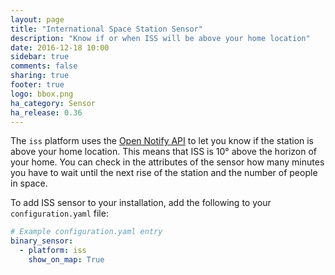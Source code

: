 ```yaml
---
layout: page
title: "International Space Station Sensor"
description: "Know if or when ISS will be above your home location"
date: 2016-12-18 10:00
sidebar: true
comments: false
sharing: true
footer: true
logo: bbox.png
ha_category: Sensor
ha_release: 0.36
---
```


The `iss` platform uses the [Open Notify API](http://open-notify.org/Open-Notify-API/ISS-Location-Now/) to let you know if the station is above your home location. This means that ISS is 10° above the horizon of your home.
You can check in the attributes of the sensor how many minutes you have to wait until the next rise of the station and the number of people in space.

To add ISS sensor to your installation, add the following to your `configuration.yaml` file:

```yaml
# Example configuration.yaml entry
binary_sensor:
  - platform: iss
    show_on_map: True
```


